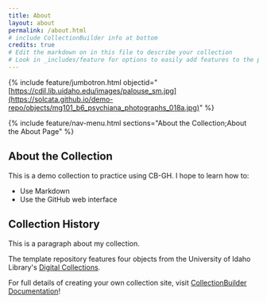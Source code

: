 ```yaml
---
title: About
layout: about
permalink: /about.html
# include CollectionBuilder info at bottom
credits: true
# Edit the markdown on in this file to describe your collection
# Look in _includes/feature for options to easily add features to the page
---
```


{% include feature/jumbotron.html objectid="[https://cdil.lib.uidaho.edu/images/palouse_sm.jpg](https://solcata.github.io/demo-repo/objects/mg101_b6_psychiana_photographs_018a.jpg)" %}

{% include feature/nav-menu.html sections="About the Collection;About the About Page" %}

## About the Collection

This is a demo collection to practice using CB-GH. I hope to learn how to:

- Use Markdown
- Use the GitHub web interface

## Collection History

This is a paragraph about my collection. 

The template repository features four objects from the University of Idaho Library's [Digital Collections](https://www.lib.uidaho.edu/digital). 

For full details of creating your own collection site, visit [CollectionBuilder Documentation](https://collectionbuilder.github.io/cb-docs/)!
